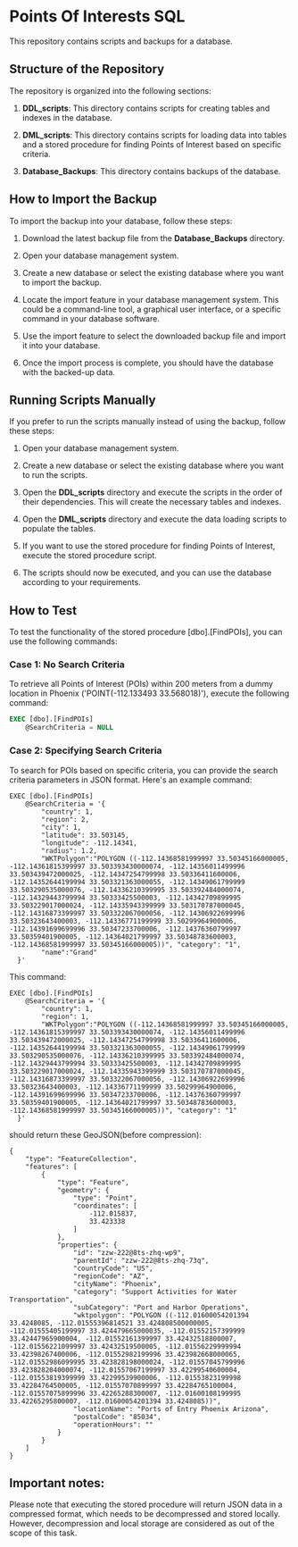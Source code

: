 # Points Of Interests SQL

This repository contains scripts and backups for a database.

## Structure of the Repository

The repository is organized into the following sections:

1. **DDL_scripts**: This directory contains scripts for creating tables and indexes in the database.

2. **DML_scripts**: This directory contains scripts for loading data into tables and a stored procedure for finding Points of Interest based on specific criteria.

3. **Database_Backups**: This directory contains backups of the database.

## How to Import the Backup

To import the backup into your database, follow these steps:

1. Download the latest backup file from the **Database_Backups** directory.

2. Open your database management system.

3. Create a new database or select the existing database where you want to import the backup.

4. Locate the import feature in your database management system. This could be a command-line tool, a graphical user interface, or a specific command in your database software.

5. Use the import feature to select the downloaded backup file and import it into your database.

6. Once the import process is complete, you should have the database with the backed-up data.

## Running Scripts Manually

If you prefer to run the scripts manually instead of using the backup, follow these steps:

1. Open your database management system.

2. Create a new database or select the existing database where you want to run the scripts.

3. Open the **DDL_scripts** directory and execute the scripts in the order of their dependencies. This will create the necessary tables and indexes.

4. Open the **DML_scripts** directory and execute the data loading scripts to populate the tables.

5. If you want to use the stored procedure for finding Points of Interest, execute the stored procedure script.

6. The scripts should now be executed, and you can use the database according to your requirements.

## How to Test

To test the functionality of the stored procedure [dbo].[FindPOIs], you can use the following commands:

### Case 1: No Search Criteria

To retrieve all Points of Interest (POIs) within 200 meters from a dummy location in Phoenix ('POINT(-112.133493 33.568018)'), execute the following command:

```sql
EXEC [dbo].[FindPOIs]
    @SearchCriteria = NULL
```
    
### Case 2: Specifying Search Criteria

To search for POIs based on specific criteria, you can provide the search criteria parameters in JSON format. Here's an example command:
```
EXEC [dbo].[FindPOIs]
    @SearchCriteria = '{
        "country": 1,
        "region": 2,
        "city": 1,
        "latitude": 33.503145,
        "longitude": -112.14341,
        "radius": 1.2,
        "WKTPolygon":"POLYGON ((-112.14368581999997 33.50345166000005, -112.14361815399997 33.503393430000074, -112.14356011499996 33.503439472000025, -112.14347254799998 33.50336411600006, -112.14352644199994 33.503321363000055, -112.14349061799999 33.503290535000076, -112.14336210399995 33.503392484000074, -112.14329443799994 33.50333425500003, -112.14342709899995 33.503229017000024, -112.14335943399999 33.503170787000045, -112.14316873399997 33.503322067000056, -112.14306922699996 33.50323643400003, -112.14336771199999 33.50299964900006, -112.14391699699996 33.50347233700006, -112.14376360799997 33.50359401900005, -112.14364021799997 33.50348783600003, -112.14368581999997 33.50345166000005))", "category": "1",
        "name":"Grand"
  }'
```

This command:
```
EXEC [dbo].[FindPOIs]
    @SearchCriteria = '{
        "country": 1,
        "region": 1,
        "WKTPolygon":"POLYGON ((-112.14368581999997 33.50345166000005, -112.14361815399997 33.503393430000074, -112.14356011499996 33.503439472000025, -112.14347254799998 33.50336411600006, -112.14352644199994 33.503321363000055, -112.14349061799999 33.503290535000076, -112.14336210399995 33.503392484000074, -112.14329443799994 33.50333425500003, -112.14342709899995 33.503229017000024, -112.14335943399999 33.503170787000045, -112.14316873399997 33.503322067000056, -112.14306922699996 33.50323643400003, -112.14336771199999 33.50299964900006, -112.14391699699996 33.50347233700006, -112.14376360799997 33.50359401900005, -112.14364021799997 33.50348783600003, -112.14368581999997 33.50345166000005))", "category": "1"
  }'
```
should return these GeoJSON(before compression):
```
{
    "type": "FeatureCollection",
    "features": [
        {
            "type": "Feature",
            "geometry": {
                "type": "Point",
                "coordinates": [
                    -112.015837,
                    33.423338
                ]
            },
            "properties": {
                "id": "zzw-222@8ts-zhq-wp9",
                "parentId": "zzw-222@8ts-zhq-73q",
                "countryCode": "US",
                "regionCode": "AZ",
                "cityName": "Phoenix",
                "category": "Support Activities for Water Transportation",
                "subCategory": "Port and Harbor Operations",
                "wktpolygon": "POLYGON ((-112.01600054201394 33.4248085, -112.01555396814521 33.424808500000005, -112.01555405199997 33.424479665000035, -112.01552157399999 33.42447965900004, -112.01552161399997 33.42432518800007, -112.01556221099997 33.42432519500005, -112.01556229999994 33.42398267400006, -112.01552982199996 33.423982668000065, -112.01552986099995 33.423828198000024, -112.01557045799996 33.423828204000074, -112.01557067199997 33.42299540600004, -112.01553819399999 33.42299539900006, -112.01553823199998 33.42284764500005, -112.01557070899997 33.42284765100004, -112.01557075899996 33.42265288300007, -112.01600108199995 33.42265295800007, -112.01600054201394 33.4248085))",
                "locationName": "Ports of Entry Phoenix Arizona",
                "postalCode": "85034",
                "operationHours": ""
            }
        }
    ]
}
```

## Important notes:

Please note that executing the stored procedure will return JSON data in a compressed format, which needs to be decompressed and stored locally. However, decompression and local storage are considered as out of the scope of this task.
